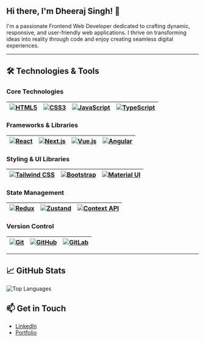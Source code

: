 <h2> Hi there, I'm Dheeraj Singh! 👋 </h2>
<p> I'm a passionate Frontend Web Developer dedicated to crafting dynamic, responsive, and user-friendly web applications. I thrive on transforming ideas into reality through code and enjoy creating seamless digital experiences.</p>
<hr/>

<h2 class="heading-element" dir="auto">🛠️ Technologies &amp; Tools</h2>
<div> 
<h3 class="heading-element" dir="auto">Core Technologies</h3>
  <table>
<thead>
<tr>
<th><a target="_blank" rel="noopener noreferrer nofollow" href="https://camo.githubusercontent.com/90dcf0669edb46e9a63bd6a1c2460817040f3bd0ede67b297a94fc9a00b295ba/68747470733a2f2f696d672e736869656c64732e696f2f62616467652f2d48544d4c352d4533344632363f7374796c653d666c6174266c6f676f3d68746d6c35266c6f676f436f6c6f723d7768697465"><img src="https://camo.githubusercontent.com/90dcf0669edb46e9a63bd6a1c2460817040f3bd0ede67b297a94fc9a00b295ba/68747470733a2f2f696d672e736869656c64732e696f2f62616467652f2d48544d4c352d4533344632363f7374796c653d666c6174266c6f676f3d68746d6c35266c6f676f436f6c6f723d7768697465" alt="HTML5" data-canonical-src="https://img.shields.io/badge/-HTML5-E34F26?style=flat&amp;logo=html5&amp;logoColor=white" style="max-width: 100%;"></a></th>
<th><a target="_blank" rel="noopener noreferrer nofollow" href="https://camo.githubusercontent.com/4081bdd86277757c837b9f3053f58b2f88721f041f95c4568a1f8c0b7c8cd5e5/68747470733a2f2f696d672e736869656c64732e696f2f62616467652f2d435353332d3135373242363f7374796c653d666c6174266c6f676f3d63737333266c6f676f436f6c6f723d7768697465"><img src="https://camo.githubusercontent.com/4081bdd86277757c837b9f3053f58b2f88721f041f95c4568a1f8c0b7c8cd5e5/68747470733a2f2f696d672e736869656c64732e696f2f62616467652f2d435353332d3135373242363f7374796c653d666c6174266c6f676f3d63737333266c6f676f436f6c6f723d7768697465" alt="CSS3" data-canonical-src="https://img.shields.io/badge/-CSS3-1572B6?style=flat&amp;logo=css3&amp;logoColor=white" style="max-width: 100%;"></a></th>
<th><a target="_blank" rel="noopener noreferrer nofollow" href="https://camo.githubusercontent.com/63988a2627145515b51a5b034dc3155b819688f4685003955078bad9c54f7595/68747470733a2f2f696d672e736869656c64732e696f2f62616467652f2d4a6176615363726970742d4637444631453f7374796c653d666c6174266c6f676f3d6a617661736372697074266c6f676f436f6c6f723d626c61636b"><img src="https://camo.githubusercontent.com/63988a2627145515b51a5b034dc3155b819688f4685003955078bad9c54f7595/68747470733a2f2f696d672e736869656c64732e696f2f62616467652f2d4a6176615363726970742d4637444631453f7374796c653d666c6174266c6f676f3d6a617661736372697074266c6f676f436f6c6f723d626c61636b" alt="JavaScript" data-canonical-src="https://img.shields.io/badge/-JavaScript-F7DF1E?style=flat&amp;logo=javascript&amp;logoColor=black" style="max-width: 100%;"></a></th>
<th><a target="_blank" rel="noopener noreferrer nofollow" href="https://camo.githubusercontent.com/2c14d9a09ff3be2968591d5d6539033308b041888d8088bb4dde1da2d781a4f5/68747470733a2f2f696d672e736869656c64732e696f2f62616467652f2d547970655363726970742d3331373843363f7374796c653d666c6174266c6f676f3d74797065736372697074266c6f676f436f6c6f723d7768697465"><img src="https://camo.githubusercontent.com/2c14d9a09ff3be2968591d5d6539033308b041888d8088bb4dde1da2d781a4f5/68747470733a2f2f696d672e736869656c64732e696f2f62616467652f2d547970655363726970742d3331373843363f7374796c653d666c6174266c6f676f3d74797065736372697074266c6f676f436f6c6f723d7768697465" alt="TypeScript" data-canonical-src="https://img.shields.io/badge/-TypeScript-3178C6?style=flat&amp;logo=typescript&amp;logoColor=white" style="max-width: 100%;"></a></th>
</tr>
</thead>
</table>

  <h3 class="heading-element" dir="auto">Frameworks &amp; Libraries</h3>

  <table>
<thead>
<tr>
<th><a target="_blank" rel="noopener noreferrer nofollow" href="https://camo.githubusercontent.com/aca2af8e0383bd92f54da20c400245d4b6275dbf3e38a8c2ce4fae6e2c73093a/68747470733a2f2f696d672e736869656c64732e696f2f62616467652f2d52656163742d3631444146423f7374796c653d666c6174266c6f676f3d7265616374266c6f676f436f6c6f723d626c61636b"><img src="https://camo.githubusercontent.com/aca2af8e0383bd92f54da20c400245d4b6275dbf3e38a8c2ce4fae6e2c73093a/68747470733a2f2f696d672e736869656c64732e696f2f62616467652f2d52656163742d3631444146423f7374796c653d666c6174266c6f676f3d7265616374266c6f676f436f6c6f723d626c61636b" alt="React" data-canonical-src="https://img.shields.io/badge/-React-61DAFB?style=flat&amp;logo=react&amp;logoColor=black" style="max-width: 100%;"></a></th>
<th><a target="_blank" rel="noopener noreferrer nofollow" href="https://camo.githubusercontent.com/6c66acaf1e6a644e535bae697c9f55eb3fdb1ac5f754b7ddd044524f3b431528/68747470733a2f2f696d672e736869656c64732e696f2f62616467652f2d4e6578742e6a732d3030303030303f7374796c653d666c6174266c6f676f3d6e657874646f746a73266c6f676f436f6c6f723d7768697465"><img src="https://camo.githubusercontent.com/6c66acaf1e6a644e535bae697c9f55eb3fdb1ac5f754b7ddd044524f3b431528/68747470733a2f2f696d672e736869656c64732e696f2f62616467652f2d4e6578742e6a732d3030303030303f7374796c653d666c6174266c6f676f3d6e657874646f746a73266c6f676f436f6c6f723d7768697465" alt="Next.js" data-canonical-src="https://img.shields.io/badge/-Next.js-000000?style=flat&amp;logo=nextdotjs&amp;logoColor=white" style="max-width: 100%;"></a></th>
<th><a target="_blank" rel="noopener noreferrer nofollow" href="https://camo.githubusercontent.com/401624de0c659e54ecc9a85376e9af539d4ca78273b014561a327a0f85393154/68747470733a2f2f696d672e736869656c64732e696f2f62616467652f2d5675652e6a732d3446433038443f7374796c653d666c6174266c6f676f3d7675652e6a73266c6f676f436f6c6f723d7768697465"><img src="https://camo.githubusercontent.com/401624de0c659e54ecc9a85376e9af539d4ca78273b014561a327a0f85393154/68747470733a2f2f696d672e736869656c64732e696f2f62616467652f2d5675652e6a732d3446433038443f7374796c653d666c6174266c6f676f3d7675652e6a73266c6f676f436f6c6f723d7768697465" alt="Vue.js" data-canonical-src="https://img.shields.io/badge/-Vue.js-4FC08D?style=flat&amp;logo=vue.js&amp;logoColor=white" style="max-width: 100%;"></a></th>
<th><a target="_blank" rel="noopener noreferrer nofollow" href="https://camo.githubusercontent.com/a56d859bb97462d3f46ce1d6a0be9acaf89a2e9a135462b6c673a3deccc40f07/68747470733a2f2f696d672e736869656c64732e696f2f62616467652f2d416e67756c61722d4444303033313f7374796c653d666c6174266c6f676f3d616e67756c6172266c6f676f436f6c6f723d7768697465"><img src="https://camo.githubusercontent.com/a56d859bb97462d3f46ce1d6a0be9acaf89a2e9a135462b6c673a3deccc40f07/68747470733a2f2f696d672e736869656c64732e696f2f62616467652f2d416e67756c61722d4444303033313f7374796c653d666c6174266c6f676f3d616e67756c6172266c6f676f436f6c6f723d7768697465" alt="Angular" data-canonical-src="https://img.shields.io/badge/-Angular-DD0031?style=flat&amp;logo=angular&amp;logoColor=white" style="max-width: 100%;"></a></th>
</tr>
</thead>
</table>
<h3 class="heading-element" dir="auto">Styling &amp; UI Libraries</h3>

<table>
<thead>
<tr>
<th><a target="_blank" rel="noopener noreferrer nofollow" href="https://camo.githubusercontent.com/58cd0f0f7e745ac74fa418f7a8771e7e99654ba0e005f8d5cf3f110037c68546/68747470733a2f2f696d672e736869656c64732e696f2f62616467652f2d5461696c77696e642532304353532d3338423241433f7374796c653d666c6174266c6f676f3d7461696c77696e642d637373266c6f676f436f6c6f723d7768697465"><img src="https://camo.githubusercontent.com/58cd0f0f7e745ac74fa418f7a8771e7e99654ba0e005f8d5cf3f110037c68546/68747470733a2f2f696d672e736869656c64732e696f2f62616467652f2d5461696c77696e642532304353532d3338423241433f7374796c653d666c6174266c6f676f3d7461696c77696e642d637373266c6f676f436f6c6f723d7768697465" alt="Tailwind CSS" data-canonical-src="https://img.shields.io/badge/-Tailwind%20CSS-38B2AC?style=flat&amp;logo=tailwind-css&amp;logoColor=white" style="max-width: 100%;"></a></th>
<th><a target="_blank" rel="noopener noreferrer nofollow" href="https://camo.githubusercontent.com/30b39c863e4b2459366b486fb34ce199ea1914636628a552c9294d7ef0ece475/68747470733a2f2f696d672e736869656c64732e696f2f62616467652f2d426f6f7473747261702d3739353242333f7374796c653d666c6174266c6f676f3d626f6f747374726170266c6f676f436f6c6f723d7768697465"><img src="https://camo.githubusercontent.com/30b39c863e4b2459366b486fb34ce199ea1914636628a552c9294d7ef0ece475/68747470733a2f2f696d672e736869656c64732e696f2f62616467652f2d426f6f7473747261702d3739353242333f7374796c653d666c6174266c6f676f3d626f6f747374726170266c6f676f436f6c6f723d7768697465" alt="Bootstrap" data-canonical-src="https://img.shields.io/badge/-Bootstrap-7952B3?style=flat&amp;logo=bootstrap&amp;logoColor=white" style="max-width: 100%;"></a></th>
<th><a target="_blank" rel="noopener noreferrer nofollow" href="https://camo.githubusercontent.com/7c0259e15477e49afb9892bac24e38e898bc942285b54478e2d93c08ba652003/68747470733a2f2f696d672e736869656c64732e696f2f62616467652f2d4d6174657269616c25323055492d3030383143423f7374796c653d666c6174266c6f676f3d6d6174657269616c2d7569266c6f676f436f6c6f723d7768697465"><img src="https://camo.githubusercontent.com/7c0259e15477e49afb9892bac24e38e898bc942285b54478e2d93c08ba652003/68747470733a2f2f696d672e736869656c64732e696f2f62616467652f2d4d6174657269616c25323055492d3030383143423f7374796c653d666c6174266c6f676f3d6d6174657269616c2d7569266c6f676f436f6c6f723d7768697465" alt="Material UI" data-canonical-src="https://img.shields.io/badge/-Material%20UI-0081CB?style=flat&amp;logo=material-ui&amp;logoColor=white" style="max-width: 100%;"></a></th>
</tr>
</thead>
</table>

<h3 class="heading-element" dir="auto">State Management</h3>
<table>
<thead>
<tr>
<th><a target="_blank" rel="noopener noreferrer nofollow" href="https://camo.githubusercontent.com/2028c9cfa728e2411ff5beab700d7e198587a6af9a45324b580678795a1de7e2/68747470733a2f2f696d672e736869656c64732e696f2f62616467652f2d52656475782d3736344142433f7374796c653d666c6174266c6f676f3d7265647578266c6f676f436f6c6f723d7768697465"><img src="https://camo.githubusercontent.com/2028c9cfa728e2411ff5beab700d7e198587a6af9a45324b580678795a1de7e2/68747470733a2f2f696d672e736869656c64732e696f2f62616467652f2d52656475782d3736344142433f7374796c653d666c6174266c6f676f3d7265647578266c6f676f436f6c6f723d7768697465" alt="Redux" data-canonical-src="https://img.shields.io/badge/-Redux-764ABC?style=flat&amp;logo=redux&amp;logoColor=white" style="max-width: 100%;"></a></th>
<th><a target="_blank" rel="noopener noreferrer nofollow" href="https://camo.githubusercontent.com/7cf9735db1561f6e6194152d67f24183e1564bf218350d473ac306808dfa704b/68747470733a2f2f696d672e736869656c64732e696f2f62616467652f2d5a757374616e642d3030303030303f7374796c653d666c6174266c6f676f3d7a757374616e64266c6f676f436f6c6f723d7768697465"><img src="https://camo.githubusercontent.com/7cf9735db1561f6e6194152d67f24183e1564bf218350d473ac306808dfa704b/68747470733a2f2f696d672e736869656c64732e696f2f62616467652f2d5a757374616e642d3030303030303f7374796c653d666c6174266c6f676f3d7a757374616e64266c6f676f436f6c6f723d7768697465" alt="Zustand" data-canonical-src="https://img.shields.io/badge/-Zustand-000000?style=flat&amp;logo=zustand&amp;logoColor=white" style="max-width: 100%;"></a></th>
<th><a target="_blank" rel="noopener noreferrer nofollow" href="https://camo.githubusercontent.com/a7e03ea3cdec59be2062c952dcad4592b03b4af73ae9643f8d60f1b786da8ae2/68747470733a2f2f696d672e736869656c64732e696f2f62616467652f2d436f6e746578742532304150492d3631444146423f7374796c653d666c6174266c6f676f3d7265616374266c6f676f436f6c6f723d626c61636b"><img src="https://camo.githubusercontent.com/a7e03ea3cdec59be2062c952dcad4592b03b4af73ae9643f8d60f1b786da8ae2/68747470733a2f2f696d672e736869656c64732e696f2f62616467652f2d436f6e746578742532304150492d3631444146423f7374796c653d666c6174266c6f676f3d7265616374266c6f676f436f6c6f723d626c61636b" alt="Context API" data-canonical-src="https://img.shields.io/badge/-Context%20API-61DAFB?style=flat&amp;logo=react&amp;logoColor=black" style="max-width: 100%;"></a></th>
</tr>
</thead>
</table>

<h3 class="heading-element" dir="auto">Version Control</h3>
<table>
<thead>
<tr>
<th><a target="_blank" rel="noopener noreferrer nofollow" href="https://camo.githubusercontent.com/9b6d0a9ba088c4e735d5dda96c38c9be4553fe80ce3c408fec29de5a3e0222b3/68747470733a2f2f696d672e736869656c64732e696f2f62616467652f2d4769742d4630353033323f7374796c653d666c6174266c6f676f3d676974266c6f676f436f6c6f723d7768697465"><img src="https://camo.githubusercontent.com/9b6d0a9ba088c4e735d5dda96c38c9be4553fe80ce3c408fec29de5a3e0222b3/68747470733a2f2f696d672e736869656c64732e696f2f62616467652f2d4769742d4630353033323f7374796c653d666c6174266c6f676f3d676974266c6f676f436f6c6f723d7768697465" alt="Git" data-canonical-src="https://img.shields.io/badge/-Git-F05032?style=flat&amp;logo=git&amp;logoColor=white" style="max-width: 100%;"></a></th>
<th><a target="_blank" rel="noopener noreferrer nofollow" href="https://camo.githubusercontent.com/b0af661b7ac10be5a70afb9f06197ea92d512f0d76966ae9d855c19139b5702b/68747470733a2f2f696d672e736869656c64732e696f2f62616467652f2d4769744875622d3138313731373f7374796c653d666c6174266c6f676f3d676974687562266c6f676f436f6c6f723d7768697465"><img src="https://camo.githubusercontent.com/b0af661b7ac10be5a70afb9f06197ea92d512f0d76966ae9d855c19139b5702b/68747470733a2f2f696d672e736869656c64732e696f2f62616467652f2d4769744875622d3138313731373f7374796c653d666c6174266c6f676f3d676974687562266c6f676f436f6c6f723d7768697465" alt="GitHub" data-canonical-src="https://img.shields.io/badge/-GitHub-181717?style=flat&amp;logo=github&amp;logoColor=white" style="max-width: 100%;"></a></th>
<th><a target="_blank" rel="noopener noreferrer nofollow" href="https://camo.githubusercontent.com/872f285d713916a324852e3670fb347fc37448720e7d0635ec833ce6d3be893b/68747470733a2f2f696d672e736869656c64732e696f2f62616467652f2d4769744c61622d4643364432363f7374796c653d666c6174266c6f676f3d6769746c6162266c6f676f436f6c6f723d7768697465"><img src="https://camo.githubusercontent.com/872f285d713916a324852e3670fb347fc37448720e7d0635ec833ce6d3be893b/68747470733a2f2f696d672e736869656c64732e696f2f62616467652f2d4769744c61622d4643364432363f7374796c653d666c6174266c6f676f3d6769746c6162266c6f676f436f6c6f723d7768697465" alt="GitLab" data-canonical-src="https://img.shields.io/badge/-GitLab-FC6D26?style=flat&amp;logo=gitlab&amp;logoColor=white" style="max-width: 100%;"></a></th>
</tr>
</thead>
</table>
</div>

<hr/>
<div>
  <h2> 📈 GitHub Stats</h2>
<img src="https://camo.githubusercontent.com/490cee272770c4b335a22f14699aba554dedc48e6044594424c9ba738cb4af59/68747470733a2f2f6769746875622d726561646d652d73746174732e76657263656c2e6170702f6170692f746f702d6c616e67732f3f757365726e616d653d616268692d32313037266c61796f75743d636f6d70616374267468656d653d7261646963616c" alt="Top Languages" data-canonical-src="https://github-readme-stats.vercel.app/api/top-langs/?username=abhi-2107&amp;layout=compact&amp;theme=radical" style="max-width: 100%;">
</div>


<h2> 📫 Get in Touch</h2>
<div> 
<ul dir="auto">
<li><a href="www.linkedin.com/in/dheeraj-singh-52689420b" rel="nofollow">LinkedIn</a></li>
<li><a href="https://dheerajsinghbisht.info" rel="nofollow">Portfolio</a></li>
</ul>
</div>

<!--
**dheeraj98876/dheeraj98876** is a ✨ _special_ ✨ repository because its `README.md` (this file) appears on your GitHub profile.

Here are some ideas to get you started:

- 🔭 I’m currently working on ...
- 🌱 I’m currently learning ...
- 👯 I’m looking to collaborate on ...
- 🤔 I’m looking for help with ...
- 💬 Ask me about ...
- 📫 How to reach me: ...
- 😄 Pronouns: ...
- ⚡ Fun fact: ...
-->
